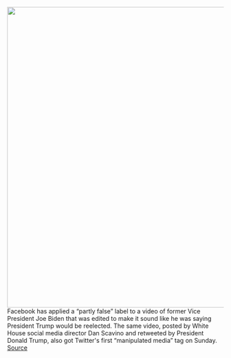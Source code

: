 <img src='https://cdn.vox-cdn.com/thumbor/yrnHrrusTyEyV9Y3cR2EMdXZ44I=/0x0:2040x1360/1200x800/filters:focal(860x637:1186x963)/cdn.vox-cdn.com/uploads/chorus_image/image/66469357/jbareham_180405_1777_facebook_0003.0.jpg' width='700px' /><br/>
Facebook has applied a “partly false” label to a video of former Vice President Joe Biden that was edited to make it sound like he was saying President Trump would be reelected. The same video, posted by White House social media director Dan Scavino and retweeted by President Donald Trump, also got Twitter's first “manipulated media” tag on Sunday.
<a href='https://www.theverge.com/2020/3/9/21171614/facebook-factcheck-biden-video-scavino-trump-partly-false'> Source <a/>